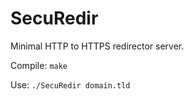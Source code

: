 # SecuRedir
Minimal HTTP to HTTPS redirector server.

Compile: `make`

Use: `./SecuRedir domain.tld`
